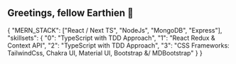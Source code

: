 
## Greetings, fellow Earthien 👾

{
  "MERN_STACK": ["React / Next TS", "NodeJs", "MongoDB", "Express"],
  "skillsets": {
    "0": "TypeScript with TDD Approach",
    "1": "React Redux & Context API",
    "2": "TypeScript with TDD Approach",
    "3": "CSS Frameworks: TailwindCss, Chakra UI, Material UI, Bootstrap &/ MDBootstrap"
  }
}
